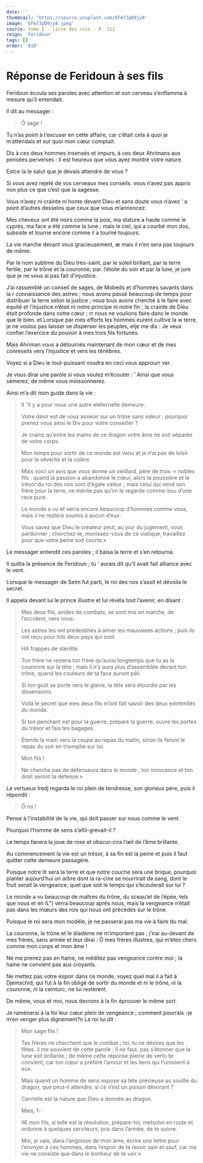 ```yaml
---
date: ''
thumbnail: 'https://source.unsplash.com/EFm7JpD9jy8'
image: 'EFm7JpD9jy8.jpeg'
source: tome I - livre des rois - P. 111
reign: 'Feridoun'
tags: []
order: '010'
---
```


# Réponse de Feridoun à ses fils

Feridoun écoula ses paroles avec attention et son cerveau s’enflamma à mesure qu’il entendait.

Il dit au messager :

> Ô sage !

Tu n’as point à t’excuser en cette affaire, car c’était cela à quoi je m’attendais et sur quoi mon cœur comptait.

Dis à ces deux hommes insensés et impurs, à ces deux Ahrimans aux pensées perverses : Il est heureux que vous ayez montré votre nature.

Estce la le salut que je devais attendre de vous ?

Si vous avez rejeté de vos cerveaux mes conseils. vous n’avez pas appris non plus ce que c’est que la sagesse.

Vous n’avez ni crainte ni honte devant Dieu et sans doute vous n’avez ’
a point d’autres desseins que ceux que vous m’annoncez.

Mes cheveux ont été noirs comme la poix, ma stature a haute comme le cyprès, ma face a été comme la lune ; mais le ciel, qui a courbé mon dos, subsiste et tourne encore comme il a tourné toujours.

La vie marche devant vous gracieusement, æ mais il n’en sera pas toujours de même.

Par le nom sublime du Dieu très-saint, par le soleil brillant, par la terre fertile, par le trône et la couronne, par. l’étoile du soir et par la lune, je jure que je ne vous ai pas fait d’injustice.

J’ai rassemblé un conseil de sages, de Mobeds et d’hommes savants dans la r connaissance des astres ; nous avons passé beaucoup de temps pour distribuer la terre selon la justice ; nous tous avons cherché à le faire avec équité et l’injustice n’était ni notre principe ni notre fin ; la crainte de Dieu était profonde dans notre cœur ; rr nous ne voulions faire dans le monde que le bien. et Lorsque par mes efforts les hommes eurent cultivé la w terre, je ne voulus pas laisser se disperser les peuples, etje me dis : Je veux confier l’exercice du pouvoir à mes trois fils fortunés.

Mais Ahriman vous a détournés maintenant de mon cœur et de mes conreseils vers l’injustice et vers les ténèbres.

Voyez si a Dieu le tout-puissant voudra en ceci vous approurr ver.

Je vous dirai une parole si vous voulez m’écouter : ’ Ainsi que vous sèmerez, de même vous moissonnerez.

Ainsi m’a dit mon guide dans la vie :

> Il "Il y a pour nous une autre etéternelle demeure.
>
> Votre désir est de vous asseoir sur un trône sans valeur ; pourquoi prenez vous ainsi le Div pour votre conseiller ?
>
> Je crains qu’entre les mains de ce dragon votre âme ne soit séparée de votre corps.
>
> Mon temps pour sortir de ce monde est venu et je n’ai pas de loisir pour la sévérité et la colère.
>
> Mais voici un avis que vous donne un vieillard, père de trois -r nobles fils : quand la passion a abandonné le cœur, alors la poussière et le trésor du roi des rois sont d’égale valeur ; mais celui qui vend son frère pour la terre, ne mérite pas qu’on le regarde comme issu d’une race pure.
>
> Le monde a vu et verra encore beaucoup d’hommes comme vous, mais il ne restera soumis à aucun d’eux.
>
> Vous savez que Dieu le créateur peut, au jour du jugement, vous pardonner ; cherchez-le, munissez-vous de ce viatique, travaillez pour que votre peine soit courte.»

Le messager entendit ces paroles ; il baisa la terre et s’en retourna.

Il quitta la présence de Feridoun ; tu
’ aurais dit qu’il avait fait alliance avec le vent.

Lorsque le messager de Selm fut parti, le roi des rois s’assit et dévoila le secret.

Il appela devant lui le prince illustre et lui révéla tout l’avenir, en disant :

> Mes deux fils, avides de combats, se sont mis en marche, de l’occident, vers nous.
>
> Les astres les ont prédestinés à aimer les mauvaises actions ; puis ils ont reçu pour lots deux pays qui sont
>
> HA frappés de stérilité.
>
> Ton frère ne restera ton frère qu’aussi longtemps que tu as la couronne sur la tête ; mais il n’y aura plus d’assemblée devant ton trône, quand les couleurs de ta face auront pâli.
>
> Si ton goût se porte vers le glaive, la tête sera étourdie par les dissensions.
>
> Voilà le secret que mes deux fils m’ont fait savoir des deux extrémités du monde.
>
> Si ton penchant est pour la guerre, prépare la guerre, ouvre les portes du trésor et fais tes bagages.
>
> Étends la main vers la coupe au repas du matin, sinon ils feront le repas du soir en triomphe sur toi.
>
> Mon fils !
>
> Ne cherche pas de défenseurs dans le monde ; ton innocence et ton droit seront ta défense.»

Le vertueux Iredj regarda le roi plein de tendresse, son glorieux père, puis il répondit :

> Ô roi !

Pense à l’instabilité de la vie, qui doit passer sur nous comme le vent.

Pourquoi l’homme de sens s’afili-grevait-il ?

Le temps fanera la joue de rose et obscur-cira l’œil de l’âme brillante.

Au commencement la vie est un trésor, à sa fin est la peine et puis il faut quitter cette demeure passagère.

Puisque notre lit sera la terre et que notre couche sera une brique, pourquoi planter aujourd’hui un arbre dont la ra-cine se nourrirait de sang, dont le fruit serait la vengeance, quel que soit le temps qui s’écoulerait sur lui ?

Le monde a vu beaucoup de maîtres du trône, du sceau’et de l’épée, tels que nous et en IL") verra beaucoup après nous, mais la vengeance n’était pas dans les mœurs des rois qui nous ont précédés sur le trône.

Puisque le roi sera mon modèle, je ne passerai pas ma vie à faire du mal.

La couronne, le trône et le diadème ne m’importent pas ; j’irai au-devant de mes frères, sans armée et leur dirai : Ô mes frères illustres, qui m’ètes chers comme mon corps et mon âme !

Ne me prenez pas en haine, ne méditez pas vengeance contre moi ; la haine ne convient pas aux croyants.

Ne mettez pas votre espoir dans ce monde, voyez quel mal il a fait à Djemschid, qui fut à la fin obligé de sortir du monde et ni le trône, ni la couronne, ni la ceinturc, ne lui restèrent.

De même, vous et moi, nous devrons à la fin éprouver le même sort.

Je ramènerai à la foi leur cœur plein de vengeance ; comment pourrais -je m’en venger plus dignement?n Le roi lui dit :

> Mon sage fils !
>
> Tes frères ne cherchent que le combat ; toi, tu ne désires que les fêtes. il me souvient de cette parole : Il ne faut. pas s’étonner que la lune soit brillante ; de même cette réponse pleine de vertu te convient, car ton cœur a préféré l’amour et les liens qui t’unissent à eux.
>
> Mais quand un homme de sens expose sa tête précieuse au souille du dragon, que peut-il attendre, si ce n’est un poison dévorant ?
>
> Carrtelle est la nature que Dieu a donnée au dragon.
>
> Mais,
1-
>
> ll6 mon fils, si telle est la résolution, prépare-toi, metsotoi en route et ordonne à quelques serviteurs, pris dans l’armée, de te suivre.
>
> Moi, je vais, dans l’angoisse de mon âme, écrire une lettre pour l’envoyer à ces hommes, dans l’espoir de te revoir sain et sauf, car ma vie ne consiste que dans le bonheur de te voir.»
